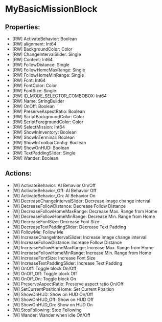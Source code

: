 # MyBasicMissionBlock

## Properties:
* [RW] ActivateBehavior: Boolean
* [RW] alignment: Int64
* [RW] BackgroundColor: Color
* [RW] ChangeIntervalSlider: Single
* [RW] Content: Int64
* [RW] FollowDistance: Single
* [RW] FollowHomeMaxRange: Single
* [RW] FollowHomeMinRange: Single
* [RW] Font: Int64
* [RW] FontColor: Color
* [RW] FontSize: Single
* [RW] ID_MODE_SELECTOR_COMBOBOX: Int64
* [RW] Name: StringBuilder
* [RW] OnOff: Boolean
* [RW] PreserveAspectRatio: Boolean
* [RW] ScriptBackgroundColor: Color
* [RW] ScriptForegroundColor: Color
* [RW] SelectMission: Int64
* [RW] ShowInInventory: Boolean
* [RW] ShowInTerminal: Boolean
* [RW] ShowInToolbarConfig: Boolean
* [RW] ShowOnHUD: Boolean
* [RW] TextPaddingSlider: Single
* [RW] Wander: Boolean

## Actions:
* [W] ActivateBehavior: AI Behavior On/Off
* [W] ActivateBehavior_Off: AI Behavior Off
* [W] ActivateBehavior_On: AI Behavior On
* [W] DecreaseChangeIntervalSlider: Decrease Image change interval
* [W] DecreaseFollowDistance: Decrease Follow Distance
* [W] DecreaseFollowHomeMaxRange: Decrease Max. Range from Home
* [W] DecreaseFollowHomeMinRange: Decrease Min. Range from Home
* [W] DecreaseFontSize: Decrease Font Size
* [W] DecreaseTextPaddingSlider: Decrease Text Padding
* [W] FollowMe: Follow Me
* [W] IncreaseChangeIntervalSlider: Increase Image change interval
* [W] IncreaseFollowDistance: Increase Follow Distance
* [W] IncreaseFollowHomeMaxRange: Increase Max. Range from Home
* [W] IncreaseFollowHomeMinRange: Increase Min. Range from Home
* [W] IncreaseFontSize: Increase Font Size
* [W] IncreaseTextPaddingSlider: Increase Text Padding
* [W] OnOff: Toggle block On/Off
* [W] OnOff_Off: Toggle block Off
* [W] OnOff_On: Toggle block On
* [W] PreserveAspectRatio: Preserve aspect ratio On/Off
* [W] SetCurrentPositionHome: Set Current Position
* [W] ShowOnHUD: Show on HUD On/Off
* [W] ShowOnHUD_Off: Show on HUD Off
* [W] ShowOnHUD_On: Show on HUD On
* [W] StopFollowing: Stop Following
* [W] Wander: Wander when idle On/Off
